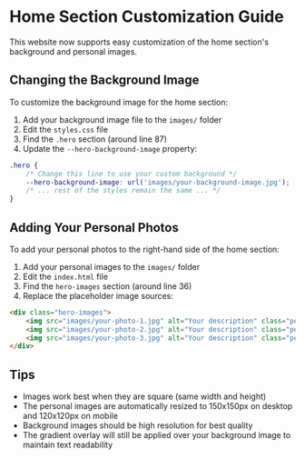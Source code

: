 # Home Section Customization Guide

This website now supports easy customization of the home section's background and personal images.

## Changing the Background Image

To customize the background image for the home section:

1. Add your background image file to the `images/` folder
2. Edit the `styles.css` file
3. Find the `.hero` section (around line 87)
4. Update the `--hero-background-image` property:

```css
.hero {
    /* Change this line to use your custom background */
    --hero-background-image: url('images/your-background-image.jpg');
    /* ... rest of the styles remain the same ... */
}
```

## Adding Your Personal Photos

To add your personal photos to the right-hand side of the home section:

1. Add your personal images to the `images/` folder
2. Edit the `index.html` file
3. Find the `hero-images` section (around line 36)
4. Replace the placeholder image sources:

```html
<div class="hero-images">
    <img src="images/your-photo-1.jpg" alt="Your description" class="personal-image">
    <img src="images/your-photo-2.jpg" alt="Your description" class="personal-image">
    <img src="images/your-photo-3.jpg" alt="Your description" class="personal-image">
</div>
```

## Tips

- Images work best when they are square (same width and height)
- The personal images are automatically resized to 150x150px on desktop and 120x120px on mobile
- Background images should be high resolution for best quality
- The gradient overlay will still be applied over your background image to maintain text readability
